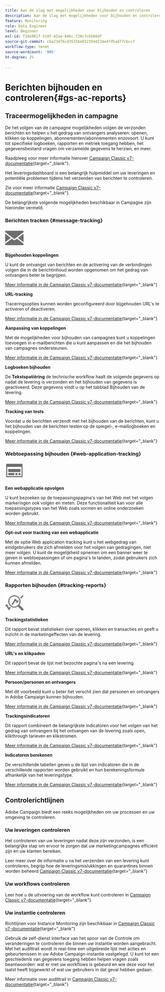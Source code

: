 ```yaml
---
title: Aan de slag met mogelijkheden voor bijhouden en controleren
description: Aan de slag met mogelijkheden voor bijhouden en controleren
feature: Monitoring
role: Data Engineer
level: Beginner
exl-id: f3de901f-519f-42ae-846c-f20c7cb560df
source-git-commit: c6a234f6c43531be032354d134e4745ad77cbcc7
workflow-type: tm+mt
source-wordcount: '905'
ht-degree: 2%

---
```


# Berichten bijhouden en controleren{#gs-ac-reports}

## Traceermogelijkheden in campagne

De het volgen van de campagne mogelijkheden volgen de verzonden berichten en helpen u het gedrag van ontvangers analyseren: openen, klikken op koppelingen, abonnementen/abonnementen enzovoort. U kunt tot specifieke logboeken, rapporten en metriek toegang hebben, het gegevensbestand vragen om verzamelde gegevens te herzien, en meer.

Raadpleeg voor meer informatie hierover [Campaign Classic v7-documentatie](https://experienceleague.adobe.com/docs/campaign-classic/using/getting-started/profile-management/editing-a-profile.html?lang=en#tracking-tab){target=&quot;_blank&quot;}.

Het leveringsdashboard is een belangrijk hulpmiddel om uw leveringen en potentiële problemen tijdens het verzenden van berichten te controleren.

Zie voor meer informatie [Campaign Classic v7-documentatie](https://experienceleague.adobe.com/docs/campaign-classic/using/sending-messages/monitoring-deliveries/delivery-dashboard.html?lang=en#sending-messages){target=&quot;_blank&quot;}.

De belangrijkste volgende mogelijkheden beschikbaar in Campagne zijn hieronder vermeld.

### Berichten tracken {#message-tracking}

<img src="assets/do-not-localize/icon-message-tracking.svg" width="60px">

**Bijgehouden koppelingen**

U kunt de ontvangst van berichten en de activering van de verbindingen volgen die in de berichtinhoud worden opgenomen om het gedrag van ontvangers beter te begrijpen.

[Meer informatie in de Campaign Classic v7-documentatie](https://experienceleague.adobe.com/docs/campaign-classic/using/sending-messages/tracking-messages/how-to-configure-tracked-links.html?lang=en#sending-messages){target=&quot;_blank&quot;}

**URL-tracking**

Traceringsopties kunnen worden geconfigureerd door bijgehouden URL&#39;s te activeren of deactiveren.

[Meer informatie in de Campaign Classic v7-documentatie](https://experienceleague.adobe.com/docs/campaign-classic/using/sending-messages/tracking-messages/personalizing-url-tracking.html?lang=en#sending-messages){target=&quot;_blank&quot;}


**Aanpassing van koppelingen**

Met de mogelijkheden voor bijhouden van campagnes kunt u koppelingen toevoegen in e-mailberichten die u kunt aanpassen en die het bijhouden van campagnes ondersteunen.

[Meer informatie in de Campaign Classic v7-documentatie](https://experienceleague.adobe.com/docs/campaign-classic/using/sending-messages/tracking-messages/tracking-personalized-links/tracking-personalized-links.html?lang=en#sending-messages){target=&quot;_blank&quot;}

**Logboeken bijhouden**

De **Tekstspatiëring** de technische workflow haalt de volgende gegevens op nadat de levering is verzonden en het bijhouden van gegevens is geactiveerd. Deze gegevens vindt u op het tabblad Bijhouden van de levering.

[Meer informatie in de Campaign Classic v7-documentatie](https://experienceleague.adobe.com/docs/campaign-classic/using/sending-messages/tracking-messages/accessing-the-tracking-logs.html?lang=en#sending-messages){target=&quot;_blank&quot;}

**Tracking van tests**

Voordat u de berichten verzendt met het bijhouden van de berichten, kunt u het bijhouden van de berichten testen op de spiegel-, e-maillogboeken en koppelingen.

[Meer informatie in de Campaign Classic v7-documentatie](https://experienceleague.adobe.com/docs/campaign-classic/using/sending-messages/tracking-messages/testing-tracking.html?lang=en#sending-messages){target=&quot;_blank&quot;}

### Webtoepassing bijhouden {#web-application-tracking}

<img src="assets/do-not-localize/icon-web-app.svg" width="60px">

**Een webapplicatie opvolgen**

U kunt bezoeken op de toepassingspagina&#39;s van het Web met het volgen markeringen ook volgen en meten. Deze functionaliteit kan voor alle toepassingstypes van het Web zoals vormen en online onderzoeken worden gebruikt.

[Meer informatie in de Campaign Classic v7-documentatie](https://experienceleague.adobe.com/docs/campaign-classic/using/designing-content/web-applications/tracking-a-web-application.html?lang=en#designing-content){target=&quot;_blank&quot;}

**Opt-out voor tracking van een webapplicatie**

Met de optie Web application tracking kunt u het webgedrag van eindgebruikers die zich afmelden voor het volgen van gedragingen, niet meer volgen. U kunt de mogelijkheid opnemen om een banner weer te geven in webtoepassingen of om pagina&#39;s te landen, zodat gebruikers zich kunnen afmelden.

[Meer informatie in de Campaign Classic v7-documentatie](https://experienceleague.adobe.com/docs/campaign-classic/using/designing-content/web-applications/web-application-tracking-opt-out.html?lang=en#designing-content){target=&quot;_blank&quot;}

### Rapporten bijhouden {#tracking-reports}

<img src="assets/do-not-localize/icon_monitor.svg" width="60px">

**Trackingstatistieken**

Dit rapport bevat statistieken over openen, klikken en transacties en geeft u inzicht in de marketingeffecten van de levering.

[Meer informatie in de Campaign Classic v7-documentatie](https://experienceleague.adobe.com/docs/campaign-classic/using/sending-messages/tracking-messages/about-message-tracking.html?lang=en#tracking-reports){target=&quot;_blank&quot;}

**URL&#39;s en klikpaden**

Dit rapport bevat de lijst met bezochte pagina&#39;s na een levering.

[Meer informatie in de Campaign Classic v7-documentatie](https://experienceleague.adobe.com/docs/campaign-classic/using/reporting/reports-on-deliveries/delivery-reports.html?lang=en#urls-and-click-streams){target=&quot;_blank&quot;}

**Persoon/personen en ontvangers**

Met dit voorbeeld kunt u beter het verschil zien dat personen en ontvangers in Adobe Campaign kunnen bijhouden.

[Meer informatie in de Campaign Classic v7-documentatie](https://experienceleague.adobe.com/docs/campaign-classic/using/reporting/reports-on-deliveries/person-people-recipients.html?lang=en#reporting){target=&quot;_blank&quot;}

**Trackingsindicatoren**

Dit rapport combineert de belangrijkste indicatoren voor het volgen van het gedrag van ontvangers bij het ontvangen van de levering zoals open, klikthrough tarieven en klikstromen.

[Meer informatie in de Campaign Classic v7-documentatie](https://experienceleague.adobe.com/docs/campaign-classic/using/reporting/reports-on-deliveries/delivery-reports.html?lang=en#reporting){target=&quot;_blank&quot;}

**Indicatoren berekenen**

De verschillende tabellen geven u de lijst van indicatoren die in de verschillende rapporten worden gebruikt en hun berekeningsformule afhankelijk van het leveringstype.

[Meer informatie in de Campaign Classic v7-documentatie](https://experienceleague.adobe.com/docs/campaign-classic/using/reporting/reports-on-deliveries/indicator-calculation.html?lang=en#reporting){target=&quot;_blank&quot;}

## Controlerichtlijnen

Adobe Campaign biedt een reeks mogelijkheden om uw processen en uw omgeving te controleren.

### Uw leveringen controleren

Het controleren van uw leveringen nadat deze zijn verzonden, is een belangrijke stap om ervoor te zorgen dat uw marketingcampagnes efficiënt zijn en uw klanten bereiken.

Leer meer over de informatie u na het verzenden van een levering kunt controleren, begrijp hoe de leveringsmislukkingen en quarantines binnen worden beheerd [Campaign Classic v7-documentatie](https://experienceleague.adobe.com/docs/campaign-classic/using/sending-messages/monitoring-deliveries/about-delivery-monitoring.html?lang=en#sending-messages){target=&quot;_blank&quot;}

### Uw workflows controleren

Leer hoe u de uitvoering van de workflow kunt controleren in  [Campaign Classic v7-documentatie](https://experienceleague.adobe.com/docs/campaign-classic/using/automating-with-workflows/monitoring-workflows/monitoring-workflow-execution.html?lang=en#automating-with-workflows){target=&quot;_blank&quot;}

### Uw instantie controleren

Richtlijnen voor Instance Monitoring zijn beschikbaar in [Campaign Classic v7-documentatie](https://experienceleague.adobe.com/docs/campaign-classic/using/monitoring-campaign-classic/introduction/monitoring-guidelines.html?lang=en#monitoring-campaign-classic){target=&quot;_blank&quot;}

Gebruik de zelf-dienst interface van het spoor van de Controle om veranderingen te controleren die binnen uw instantie worden aangebracht. Met het audittrail wordt in real-time een uitgebreide lijst met acties en gebeurtenissen in uw Adobe Campaign-instantie vastgelegd. U kunt tot een geschiedenis van gegevens toegang hebben helpen vragen zoals beantwoorden: wat er met uw workflows is gebeurd en wie deze voor het laatst heeft bijgewerkt of wat uw gebruikers in dat geval hebben gedaan.

Meer informatie over audittrail in  [Campaign Classic v7-documentatie](https://experienceleague.adobe.com/docs/campaign-classic/using/monitoring-campaign-classic/production-procedures/audit-trail.html?lang=en#accessing-audit-trail){target=&quot;_blank&quot;}

